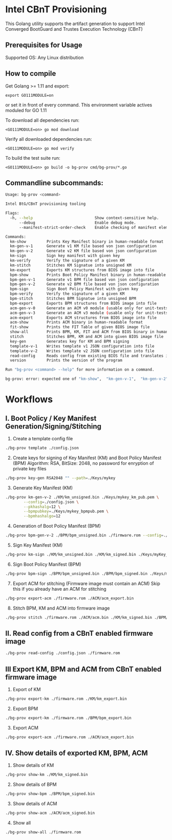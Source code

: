 Intel CBnT Provisioning
===============================

This Golang utility supports the artifact generation to support Intel Converged BootGuard and Trustes Execution Technology (CBnT)

Prerequisites for Usage
-----------------------
Supported OS: Any Linux distribution

How to compile
-----------------------

Get Golang >= 1.11 and export:
```
export GO111MODULE=on
```
or set it in front of every command.
This environment variable actives moduled for GO 1.11

To download all dependencies run:
```
<GO111MODULE=on> go mod download
```

Verify all downloaded dependencies run:
```
<GO111MODULE=on> go mod verify
```

To build the test suite run:

```
<GO111MODULE=on> go build -o bg-prov cmd/bg-prov/*.go
```

Commandline subcommands:
--------------
```bash
Usage: bg-prov <command>

Intel BtG/CBnT provisioning tooling

Flags:
  -h, --help                           Show context-sensitive help.
      --debug                          Enable debug mode.
      --manifest-strict-order-check    Enable checking of manifest elements order

Commands:
  km-show         Prints Key Manifest binary in human-readable format
  km-gen-v-1      Generate v1 KM file based von json configuration
  km-gen-v-2      Generate v2 KM file based von json configuration
  km-sign         Sign key manifest with given key
  km-verify       Verify the signature of a given KM
  km-stitch       Stitches KM Signatue into unsigned KM
  km-export       Exports KM structures from BIOS image into file
  bpm-show        Prints Boot Policy Manifest binary in human-readable format
  bpm-gen-v-1     Generate v1 BPM file based von json configuration
  bpm-gen-v-2     Generate v2 BPM file based von json configuration
  bpm-sign        Sign Boot Policy Manifest with given key
  bpm-verify      Verify the signature of a given KM
  bpm-stitch      Stitches BPM Signatue into unsigned BPM
  bpm-export      Exports BPM structures from BIOS image into file
  acm-gen-v-0     Generate an ACM v0 module (usable only for unit-tests)
  acm-gen-v-3     Generate an ACM v3 module (usable only for unit-tests)
  acm-export      Exports ACM structures from BIOS image into file
  acm-show        Prints ACM binary in human-readable format
  fit-show        Prints the FIT Table of given BIOS image file
  show-all        Prints BPM, KM, FIT and ACM from BIOS binary in human-readable format
  stitch          Stitches BPM, KM and ACM into given BIOS image file
  key-gen         Generates key for KM and BPM signing
  template-v-1    Writes template v1 JSON configuration into file
  template-v-2    Writes template v2 JSON configuration into file
  read-config     Reads config from existing BIOS file and translates it to a JSON configuration
  version         Prints the version of the program

Run "bg-prov <command> --help" for more information on a command.

bg-prov: error: expected one of "km-show",  "km-gen-v-1",  "km-gen-v-2",  "km-sign",  "km-verify",  ...
```

Workflows
==========

I. Boot Policy / Key Manifest Generation/Signing/Stitching
-------------------------------

1. Create a template config file
```bash
./bg-prov template ./config.json
```

2. Create keys for signing of Key Manifest (KM) and Boot Policy Manifest (BPM)
Algorithm: RSA, BitSize: 2048, no password for enryption of private key files
```bash
./bg-prov key-gen RSA2048 "" --path=./Keys/mykey
```

3. Generate Key Manifest (KM)
```bash
./bg-prov km-gen-v-2 ./KM/km_unsigned.bin ./Keys/mykey_km_pub.pem \
        --config=./config.json \
        --pkhashalg=12 \
        --bpmpubkey=./Keys/mykey_bpmpub.pem \
        --bpmhashalgo=12
```

4. Generation of Boot Policy Manifest (BPM)
```bash
./bg-prov bpm-gen-v-2 ./BPM/bpm_unsigned.bin ./firmware.rom --config=./config.json
```

5. Sign Key Manifest (KM)
```bash
./bg-prov km-sign ./KM/km_unsigned.bin ./KM/km_signed.bin ./Keys/myKey_km_priv.pem ""
```

6. Sign Boot Policy Manifest (BPM)
```bash
./bg-prov bpm-sign ./BPM/bpm_unsigned.bin ./BPM/bpm_signed.bin ./Keys/myKey_bpm_priv.pem ""

```

7. Export ACM for stitching (Firmware image must contain an ACM)
Skip this if you already have an ACM for stitching
```bash
./bg-prov export-acm ./firmware.rom ./ACM/acm_export.bin
```

8. Stitch BPM, KM and ACM into firmware image
```bash
./bg-prov stitch ./firmware.rom ./ACM/acm.bin ./KM/km_signed.bin ./BPM/bpm_signed.bin
```

II. Read config from a CBnT enabled firmware image
-------------------------------------------
```bash
./bg-prov read-config ./config.json ./firmware.rom
```

III Export KM, BPM and ACM from CBnT enabled firmware image
------------------------------------------------
1. Export of KM
```bash
./bg-prov export-km ./firmware.rom ./KM/km_export.bin
```

2. Export BPM
```bash
./bg-prov export-km ./firmware.rom ./BPM/bpm_export.bin
```

3. Export ACM
```bash
./bg-prov export-acm ./firmware.rom ./ACM/acm_export.bin
```

IV. Show details of exported KM, BPM, ACM
--------------------------------------
1. Show details of KM
```bash
./bg-prov show-km ./KM/km_signed.bin
```

2. Show details of BPM
```bash
./bg-prov show-bpm ./BPM/bpm_signed.bin
```

3. Show details of ACM
```bash
./bg-prov show-acm ./ACM/acm_signed.bin
```

4. Show all 
```bash
./bg-prov show-all ./firmware.rom
```
